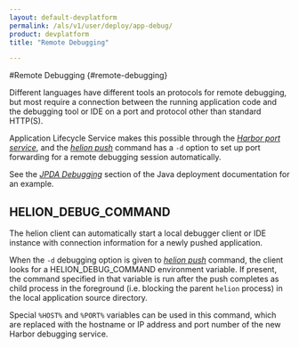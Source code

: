```yaml
---
layout: default-devplatform
permalink: /als/v1/user/deploy/app-debug/
product: devplatform
title: "Remote Debugging"

---
```

<!--PUBLISHED-->

#Remote Debugging {#remote-debugging}

Different languages have different tools an protocols for remote
debugging, but most require a connection between the running application
code and the debugging tool or IDE on a port and protocol other than
standard HTTP(S).

Application Lifecycle Service makes this possible through the [*Harbor port
service*](/als/v1/user/services/port-service/#port-service), and the
[*helion push*](/als/v1/user/reference/client-ref/#command-push) command has
a `-d` option to set up port forwarding for a remote
debugging session automatically.

See the [*JPDA Debugging*](/als/v1/user/deploy/languages/java/#java-web-debug) section
of the Java deployment documentation for an example.

HELION\_DEBUG\_COMMAND[](#helion-debug-command "Permalink to this headline")
---------------------------------------------------------------------------------

The helion client can automatically start a local debugger client or
IDE instance with connection information for a newly pushed application.

When the `-d` debugging option is given to
[*helion push*](/als/v1/user/reference/client-ref/#command-push) command,
the client looks for a HELION\_DEBUG\_COMMAND environment variable. If
present, the command specified in that variable is run after the push
completes as child process in the foreground (i.e. blocking the parent
`helion` process) in the local application source
directory.

Special `%HOST%` and `%PORT%` variables can be used in this command, which
are replaced with the hostname or IP address and port number of the new
Harbor debugging service.
